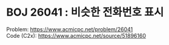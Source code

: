 # BOJ 26041 : 비슷한 전화번호 표시  
  
Problem: https://www.acmicpc.net/problem/26041  
Code (C2x): https://www.acmicpc.net/source/51896160  
